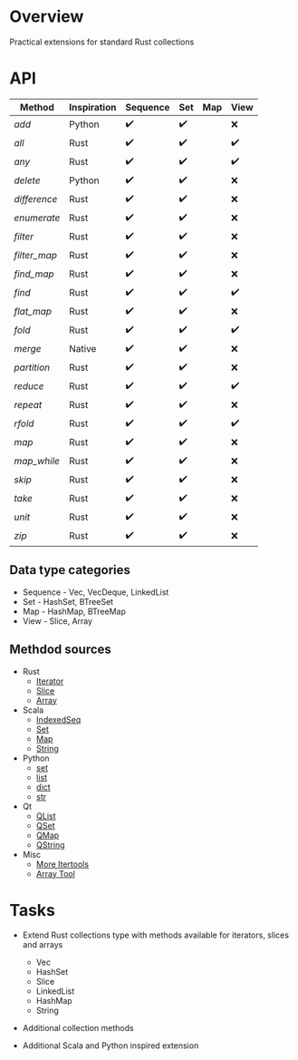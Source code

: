 # Overview

Practical extensions for standard Rust collections


# API

| Method       | Inspiration | Sequence           | Set                | Map | View               |
|--------------|-------------|--------------------|--------------------|-----|--------------------|
| *add*        | Python      | :heavy_check_mark: | :heavy_check_mark: |     | :x:                |
| *all*        | Rust        | :heavy_check_mark: | :heavy_check_mark: |     | :heavy_check_mark: |
| *any*        | Rust        | :heavy_check_mark: | :heavy_check_mark: |     | :heavy_check_mark: |
| *delete*     | Python      | :heavy_check_mark: | :heavy_check_mark: |     | :x:                |
| *difference* | Rust        | :heavy_check_mark: | :heavy_check_mark: |     | :x:                |
| *enumerate*  | Rust        | :heavy_check_mark: | :heavy_check_mark: |     | :x:                |
| *filter*     | Rust        | :heavy_check_mark: | :heavy_check_mark: |     | :x:                |
| *filter_map* | Rust        | :heavy_check_mark: | :heavy_check_mark: |     | :x:                |
| *find_map*   | Rust        | :heavy_check_mark: | :heavy_check_mark: |     | :x:                |
| *find*       | Rust        | :heavy_check_mark: | :heavy_check_mark: |     | :heavy_check_mark: |
| *flat_map*   | Rust        | :heavy_check_mark: | :heavy_check_mark: |     | :x:                |
| *fold*       | Rust        | :heavy_check_mark: | :heavy_check_mark: |     | :heavy_check_mark: |
| *merge*      | Native      | :heavy_check_mark: | :heavy_check_mark: |     | :x:                |
| *partition*  | Rust        | :heavy_check_mark: | :heavy_check_mark: |     | :x:                |
| *reduce*     | Rust        | :heavy_check_mark: | :heavy_check_mark: |     | :heavy_check_mark: |
| *repeat*     | Rust        | :heavy_check_mark: | :heavy_check_mark: |     | :x:                |
| *rfold*      | Rust        | :heavy_check_mark: | :heavy_check_mark: |     | :heavy_check_mark: |
| *map*        | Rust        | :heavy_check_mark: | :heavy_check_mark: |     | :x:                |
| *map_while*  | Rust        | :heavy_check_mark: | :heavy_check_mark: |     | :x:                |
| *skip*       | Rust        | :heavy_check_mark: | :heavy_check_mark: |     | :x:                |
| *take*       | Rust        | :heavy_check_mark: | :heavy_check_mark: |     | :x:                |
| *unit*       | Rust        | :heavy_check_mark: | :heavy_check_mark: |     | :x:                |
| *zip*        | Rust        | :heavy_check_mark: | :heavy_check_mark: |     | :x:                |

## Data type categories

- Sequence - Vec, VecDeque, LinkedList
- Set - HashSet, BTreeSet
- Map - HashMap, BTreeMap
- View - Slice, Array

## Methdod sources

- Rust
  - [Iterator](https://doc.rust-lang.org/std/iter/trait.Iterator.html)
  - [Slice](https://doc.rust-lang.org/std/primitive.slice.html)
  - [Array](https://doc.rust-lang.org/std/primitive.array.html)
- Scala
  - [IndexedSeq](https://www.scala-lang.org/api/3.3.1/scala/collection/immutable/IndexedSeq.html)
  - [Set](https://www.scala-lang.org/api/3.3.1/scala/collection/immutable/Set.html)
  - [Map](https://www.scala-lang.org/api/3.3.1/scala/collection/immutable/Map.html)
  - [String](https://www.scala-lang.org/api/3.3.1/scala/collection/StringOps.html)
- Python
  - [set](https://python-reference.readthedocs.io/en/latest/docs/sets/index.html)
  - [list](https://python-reference.readthedocs.io/en/latest/docs/list/index.html)
  - [dict](https://python-reference.readthedocs.io/en/latest/docs/dict/index.html)
  - [str](https://python-reference.readthedocs.io/en/latest/docs/str/index.html)
- Qt
  - [QList](https://doc.qt.io/qt-6/qlist.html)
  - [QSet](https://doc.qt.io/qt-6/qset.html)
  - [QMap](https://doc.qt.io/qt-6/qmap.html)
  - [QString](https://doc.qt.io/qt-6/qstring.htm)
- Misc
  - [More Itertools](https://more-itertools.readthedocs.io/en/stable/api.html)
  - [Array Tool](https://github.com/danielpclark/array_tool/tree/master)

# Tasks

- Extend Rust collections type with methods available for iterators, slices and arrays
  - Vec
  - HashSet
  - Slice
  - LinkedList
  - HashMap
  - String


- Additional collection methods


- Additional Scala and Python inspired extension
